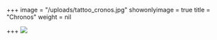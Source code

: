 +++
image = "/uploads/tattoo_cronos.jpg"
showonlyimage = true
title = "Chronos"
weight = nil

+++
![](/uploads/tattoo_cronos.jpg)